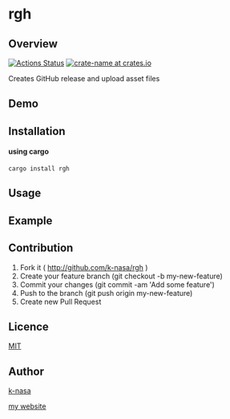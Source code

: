 # rgh

## Overview
[![Actions Status](https://github.com/k-nasa/goku/workflows/CI/badge.svg)](https://github.com/k-nasa/rgh/actions)
[![crate-name at crates.io](https://img.shields.io/crates/v/rgh.svg)](https://crates.io/crates/rgh)

Creates GitHub release and upload asset files

## Demo


## Installation

#### using cargo

```console
cargo install rgh
```

## Usage

## Example

## Contribution

1. Fork it ( http://github.com/k-nasa/rgh )
2. Create your feature branch (git checkout -b my-new-feature)
3. Commit your changes (git commit -am 'Add some feature')
4. Push to the branch (git push origin my-new-feature)
5. Create new Pull Request

## Licence

[MIT](https://github.com/k-nasa/rgh/blob/master/LICENCE)

## Author

[k-nasa](https://github.com/k-nasa)

[my website](https://k-nasa.me)

